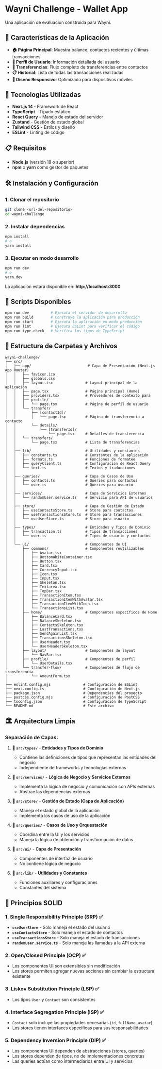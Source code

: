 # Wayni Challenge - Wallet App

Una aplicación de evaluacion construida para Wayni.

## 🚀 Características de la Aplicación

- **🏠 Página Principal**: Muestra balance, contactos recientes y últimas transacciones
- **👥 Perfil de Usuario**: Información detallada del usuario
- **💸 Transferencias**: Flujo completo de transferencias entre contactos
- **📋 Historial**: Lista de todas las transacciones realizadas
- **📱 Diseño Responsivo**: Optimizado para dispositivos móviles

## 🚀 Tecnologías Utilizadas

- **Next.js 14** - Framework de React
- **TypeScript** - Tipado estático
- **React Query** - Manejo de estado del servidor
- **Zustand** - Gestión de estado global
- **Tailwind CSS** - Estilos y diseño
- **ESLint** - Linting de código

## 📋 Requisitos 

- **Node.js** (versión 18 o superior)
- **npm** o **yarn** como gestor de paquetes

## 🛠️ Instalación y Configuración

### **1. Clonar el repositorio**
```bash
git clone <url-del-repositorio>
cd wayni-challenge
```

### **2. Instalar dependencias**
```bash
npm install
# o
yarn install
```

### **3. Ejecutar en modo desarrollo**
```bash
npm run dev
# o
yarn dev
```

La aplicación estará disponible en: **http://localhost:3000**


## 📱 Scripts Disponibles

```bash
npm run dev          # Ejecuta el servidor de desarrollo
npm run build        # Construye la aplicación para producción
npm run start        # Ejecuta la aplicación en modo producción
npm run lint         # Ejecuta ESLint para verificar el código
npm run type-check   # Verifica los tipos de TypeScript
```

## 📁 Estructura de Carpetas y Archivos

```
wayni-challenge/
├── src/
│   ├── app/                          # Capa de Presentación (Next.js App Router)
│   │   ├── favicon.ico
│   │   ├── globals.css
│   │   ├── layout.tsx               # Layout principal de la aplicación
│   │   ├── page.tsx                 # Página principal (Home)
│   │   ├── providers.tsx            # Proveedores de contexto para 
│   │   ├── profile/
│   │   │   └── page.tsx             # Página de perfil de usuario
│   │   └── transfer/
│   │       ├── [contactId]/
│   │       │   └── page.tsx         # Página de transferencia a contacto
│   │       └── details/
│   │           └── [transferId]/
│   │               └── page.tsx     # Detalles de transferencia
│   │   └── transfers/
│   │       └── page.tsx             # Lista de transferencias
│   │
│   ├── lib/                         # Utilidades y constantes
│   │   ├── constants.ts             # Constantes de la aplicación
│   │   ├── formats.ts               # Funciones de formateo
│   │   ├── queryClient.ts           # Configuración de React Query
│   │   └── text.ts                  # Textos y traducciones
│   │
│   ├── queries/                     # Capa de Casos de Uso
│   │   ├── contacts.ts              # Queries para contactos
│   │   └── user.ts                  # Queries para usuario
│   │
│   ├── services/                    # Capa de Servicios Externos
│   │   └── randomUser.service.ts    # Servicio para API de usuarios
│   │
│   ├── store/                       # Capa de Gestión de Estado
│   │   ├── useContactsStore.ts      # Store para contactos
│   │   ├── useTransactionsStore.ts  # Store para transacciones
│   │   └── useUserStore.ts          # Store para usuario
│   │
│   ├── types/                       # Entidades y Tipos de Dominio
│   │   ├── transaction.ts           # Tipos de transacciones
│   │   └── user.ts                  # Tipos de usuario y contactos
│   │
│   └── ui/                          # Componentes de UI
│       ├── commons/                 # Componentes reutilizables
│       │   ├── Avatar.tsx
│       │   ├── BottomWhiteContainer.tsx
│       │   ├── Button.tsx
│       │   ├── Card.tsx
│       │   ├── CurrencyInput.tsx
│       │   ├── Icon.tsx
│       │   ├── Input.tsx
│       │   ├── Skeleton.tsx
│       │   ├── Textarea.tsx
│       │   ├── TopBar.tsx
│       │   ├── TransactionItem.tsx
│       │   ├── TransactionItemWithAvatar.tsx
│       │   ├── TransactionItemWithIcon.tsx
│       │   └── TransactionsList.tsx
│       ├── home/                    # Componentes específicos de Home
│       │   ├── BalanceCard.tsx
│       │   ├── BalanceSkeleton.tsx
│       │   ├── ContactsSkeleton.tsx
│       │   ├── LastTransactions.tsx
│       │   ├── SendAgainList.tsx
│       │   ├── TransactionsSkeleton.tsx
│       │   ├── UserHeader.tsx
│       │   └── UserHeaderSkeleton.tsx
│       ├── layout/                  # Componentes de layout
│       │   └── NavBar.tsx
│       ├── profile/                 # Componentes de perfil
│       │   └── UserDetails.tsx
│       └── transfer-flow/           # Componentes de flujo de transferencia
│           └── AmountForm.tsx
│
├── eslint.config.mjs               # Configuración de ESLint
├── next.config.ts                  # Configuración de Next.js
├── package.json                    # Dependencias del proyecto
├── postcss.config.mjs              # Configuración de PostCSS
├── tsconfig.json                   # Configuración de TypeScript
└── README.md                       # Este archivo
```

## 🏛️ Arquitectura Limpia

### **Separación de Capas:**

1. **📁 `src/types/`** - **Entidades y Tipos de Dominio**
   - Contiene las definiciones de tipos que representan las entidades del negocio
   - Independiente de frameworks y tecnologías externas

2. **📁 `src/services/`** - **Lógica de Negocio y Servicios Externos**
   - Implementa la lógica de negocio y comunicación con APIs externas
   - Abstrae las dependencias externas

3. **📁 `src/store/`** - **Gestión de Estado (Capa de Aplicación)**
   - Maneja el estado global de la aplicación
   - Implementa los casos de uso de la aplicación

4. **📁 `src/queries/`** - **Casos de Uso y Orquestación**
   - Coordina entre la UI y los servicios
   - Maneja la lógica de obtención y transformación de datos

5. **📁 `src/ui/`** - **Capa de Presentación**
   - Componentes de interfaz de usuario
   - No contiene lógica de negocio

6. **📁 `src/lib/`** - **Utilidades y Constantes**
   - Funciones auxiliares y configuraciones
   - Constantes del sistema

## 🔧 Principios SOLID

### **1. Single Responsibility Principle (SRP) ✅**
- **`useUserStore`** - Solo maneja el estado del usuario
- **`useContactsStore`** - Solo maneja el estado de contactos
- **`useTransactionsStore`** - Solo maneja el estado de transacciones
- **`randomUser.service.ts`** - Solo maneja las llamadas a la API externa

### **2. Open/Closed Principle (OCP) ✅**
- Los componentes UI son extensibles sin modificación
- Los stores permiten agregar nuevas acciones sin cambiar la estructura existente

### **3. Liskov Substitution Principle (LSP) ✅**
- Los tipos `User` y `Contact` son consistentes

### **4. Interface Segregation Principle (ISP) ✅**
- `Contact` solo incluye las propiedades necesarias (`id`, `fullName`, `avatar`)
- Los stores tienen interfaces específicas para sus responsabilidades

### **5. Dependency Inversion Principle (DIP) ✅**
- Los componentes UI dependen de abstracciones (stores, queries)
- Los stores dependen de tipos, no de implementaciones concretas
- Las queries actúan como intermediarios entre UI y servicios
